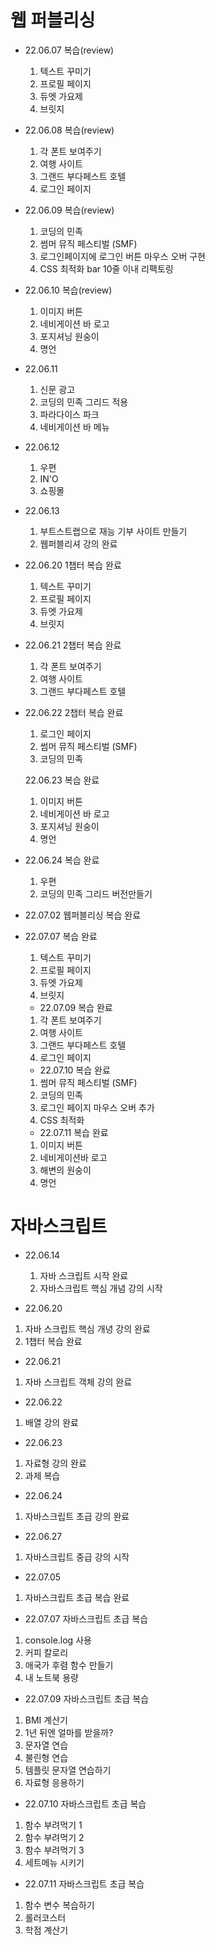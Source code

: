 # 웹 퍼블리싱

- 22.06.07 복습(review)
  1. 텍스트 꾸미기
  2. 프로필 페이지
  3. 듀엣 가요제
  4. 브릿지


- 22.06.08 복습(review)
  1. 각 폰트 보여주기
  2. 여행 사이트
  3. 그랜드 부다페스트 호텔
  4. 로그인 페이지

- 22.06.09 복습(review)
  1. 코딩의 민족
  2. 썸머 뮤직 페스티벌 (SMF)
  3. 로그인페이지에 로그인 버튼 마우스 오버 구현
  4. CSS 최적화 bar 10줄 이내 리팩토링

- 22.06.10 복습(review)
  1. 이미지 버튼
  2. 네비게이션 바 로고 
  3. 포지셔닝 원숭이
  4. 명언

- 22.06.11
  1. 신문 광고
  2. 코딩의 민족 그리드 적용
  3. 파라다이스 파크
  4. 네비게이션 바 메뉴

- 22.06.12
  1. 우편
  2. IN'O
  3. 쇼핑몰

- 22.06.13
  1. 부트스트랩으로 재능 기부 사이트 만들기
  2. 웹퍼블리셔 강의 완료

- 22.06.20 1챕터 복습 완료
  1. 텍스트 꾸미기
  2. 프로필 페이지
  3. 듀엣 가요제
  4. 브릿지

- 22.06.21 2챕터 복습 완료
  1. 각 폰트 보여주기
  2. 여행 사이트
  3. 그랜드 부다페스트 호텔

- 22.06.22 2챕터 복습 완료
  1. 로그인 페이지
  2. 썸머 뮤직 페스티벌 (SMF)
  3. 코딩의 민족

  22.06.23  복습 완료
  1. 이미지 버튼
  2. 네비게이션 바 로고 
  3. 포지셔닝 원숭이
  4. 명언

- 22.06.24  복습 완료
  1. 우편
  2. 코딩의 민족 그리드 버전만들기

- 22.07.02 웹퍼블리싱 복습 완료

- 22.07.07 복습 완료
  1. 텍스트 꾸미기
  2. 프로필 페이지
  3. 듀엣 가요제
  4. 브릿지
  
  - 22.07.09 복습 완료
  1. 각 폰트 보여주기
  2. 여행 사이트
  3. 그랜드 부다페스트 호텔
  4. 로그인 페이지

  - 22.07.10 복습 완료
  1. 썸머 뮤직 페스티벌 (SMF)
  2. 코딩의 민족
  3. 로그인 페이지 마우스 오버 추가
  4. CSS 최적화

  - 22.07.11 복습 완료
  1. 이미지 버튼
  2. 네비게이션바 로고
  3. 해변의 원숭이
  4. 명언

# 자바스크립트
- 22.06.14
  1. 자바 스크립트 시작 완료
  2. 자바스크립트 핵심 개념 강의 시작

- 22.06.20
1. 자바 스크립트 핵심 개녕 강의 완료
2. 1챕터 복습 완료

- 22.06.21
1. 자바 스크립트 객체 강의 완료

- 22.06.22
1. 배열 강의 완료

- 22.06.23
1. 자료형 강의 완료
2. 과제 복습

- 22.06.24
1. 자바스크립트 초급 강의 완료

- 22.06.27
1. 자바스크립트 중급 강의 시작

- 22.07.05
1. 자바스크립트 초급 복습 완료

- 22.07.07 자바스크립트 초급 복습 
1. console.log 사용
2. 커피 칼로리
3. 애국가 후렴 함수 만들기
4. 내 노트북 용량

- 22.07.09 자바스크립트 초급 복습 
1. BMI 계산기
2. 1년 뒤엔 얼마를 받을까?
3. 문자열 연습
4. 불린형 연습
5. 템플릿 문자열 연습하기
6. 자료형 응용하기

- 22.07.10 자바스크립트 초급 복습 
1. 함수 부려먹기 1
2. 함수 부려먹기 2
3. 함수 부려먹기 3
4. 세트메뉴 시키기

- 22.07.11 자바스크립트 초급 복습 

1. 함수 변수 복습하기
2. 롤러코스터
3. 학점 계산기